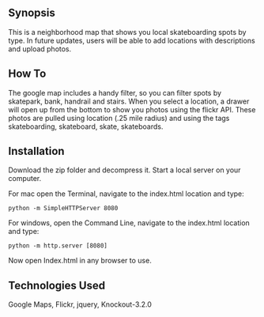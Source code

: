 ## Synopsis

This is a neighborhood map that shows you local skateboarding spots by type. In future updates, users will be able to add locations with descriptions and upload photos.

## How To

The google map includes a handy filter, so you can filter spots by skatepark, bank, handrail and stairs. When you select a location, a drawer will open up from the bottom to show you photos using the flickr API. These photos are pulled using location (.25 mile radius) and using the tags skateboarding, skateboard, skate, skateboards.

## Installation

Download the zip folder and decompress it. Start a local server on your computer. 

For mac open the Terminal, navigate to the index.html location and type:

```
python -m SimpleHTTPServer 8080
```
For windows, open the Command Line, navigate to the index.html location and type:

```
python -m http.server [8080]
```

Now open Index.html in any browser to use. 

## Technologies Used

Google Maps, Flickr, jquery, Knockout-3.2.0